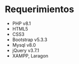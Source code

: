 # Requerimientos

- PHP v8.1
- HTML5
- CSS3
- Bootstrap v5.3.3
- Mysql v8.0
- jQuery v3.7.1
- XAMPP, Laragon